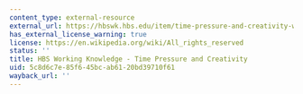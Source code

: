 ```yaml
---
content_type: external-resource
external_url: https://hbswk.hbs.edu/item/time-pressure-and-creativity-why-time-is-not-on-your-side
has_external_license_warning: true
license: https://en.wikipedia.org/wiki/All_rights_reserved
status: ''
title: HBS Working Knowledge - Time Pressure and Creativity
uid: 5c8d6c7e-85f6-45bc-ab61-20bd39710f61
wayback_url: ''
---
```

